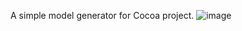 A simple model generator for Cocoa project.
![image](http://phaibin.files.wordpress.com/2011/10/modelgenerator.png)